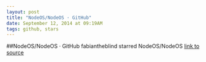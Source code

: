 ```yaml
---
layout: post
title: "NodeOS/NodeOS · GitHub"
date: September 12, 2014 at 09:19AM
tags: github, stars
---
```

##NodeOS/NodeOS · GitHub
fabiantheblind starred NodeOS/NodeOS
[link to source](http://ift.tt/16sRA8P) 
